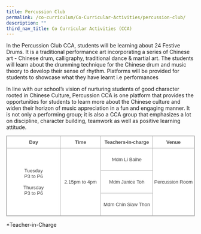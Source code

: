 ```yaml
---
title: Percussion Club
permalink: /co-curriculum/Co-Curricular-Activities/percussion-club/
description: ""
third_nav_title: Co Curricular Activities (CCA)
---
```

In the Percussion Club CCA, students will be learning about 24 Festive Drums. It is a traditional performance art incorporating a series of Chinese art - Chinese drum, calligraphy, traditional dance & martial art. The students will learn about the drumming technique for the Chinese drum and music theory to develop their sense of rhythm. Platforms will be provided for students to showcase what they have learnt i.e performances

  

In line with our school’s vision of nurturing students of good character rooted in Chinese Culture, Percussion CCA is one platform that provides the opportunities for students to learn more about the Chinese culture and widen their horizon of music appreciation in a fun and engaging manner. It is not only a performing group; it is also a CCA group that emphasizes a lot on discipline, character building, teamwork as well as positive learning attitude.

<style type="text/css">
.tg  {border-collapse:collapse;border-spacing:0;margin:0px auto;}
.tg td{border-color:black;border-style:solid;border-width:1px;font-family:Arial, sans-serif;font-size:14px;
  overflow:hidden;padding:10px 5px;word-break:normal;}
.tg th{border-color:black;border-style:solid;border-width:1px;font-family:Arial, sans-serif;font-size:14px;
  font-weight:normal;overflow:hidden;padding:10px 5px;word-break:normal;}
.tg .tg-sxkx{background-color:#FFF;color:#454545;text-align:center;vertical-align:top}
.tg .tg-96bg{background-color:#FFF;color:#444;text-align:center;vertical-align:top}
.tg .tg-qacr{background-color:#FFF;color:#444;font-weight:bold;text-align:center;vertical-align:top}
.tg .tg-l7na{background-color:#FFF;color:#444;text-align:left;vertical-align:top}
</style>
<table width="682" class="ive_eobj_center iveo_table ives_tab_simple3" style="margin: auto; outline: 0px; padding: 0px; border-collapse: collapse; clear: both; border: 1px solid rgb(170, 170, 170); color: rgb(69, 69, 69); font-family: &quot;Open Sans&quot;, sans-serif; font-size: 16px; font-style: normal; font-variant-ligatures: normal; font-variant-caps: normal; font-weight: 400; letter-spacing: normal; orphans: 2; text-align: left; text-transform: none; white-space: normal; widows: 2; word-spacing: 0px; -webkit-text-stroke-width: 0px; background-color: rgb(255, 255, 255); text-decoration-thickness: initial; text-decoration-style: initial; text-decoration-color: initial;"><tbody class="" style="margin: 0px; outline: 0px; padding: 0px;"><tr height="32" class="" style="margin: 0px; outline: 0px; padding: 0px;"><td height="32" class="" width="203" style="margin: 0px; outline: 0px; padding: 2px; text-align: center; border: 1px solid rgb(170, 170, 170);"><b style="margin: 0px; outline: 0px; padding: 0px;"><font face="arial, sans-serif" size="2" style="margin: 0px; outline: 0px; padding: 0px;">Day</font></b></td><td class="" width="150" style="margin: 0px; outline: 0px; padding: 2px; text-align: center; border: 1px solid rgb(170, 170, 170);"><b style="margin: 0px; outline: 0px; padding: 0px;"><font face="arial, sans-serif" size="2" style="margin: 0px; outline: 0px; padding: 0px;">Time</font></b></td><td class="" width="191" style="margin: 0px; outline: 0px; padding: 2px; text-align: center; border: 1px solid rgb(170, 170, 170);"><b style="margin: 0px; outline: 0px; padding: 0px;"><font face="arial, sans-serif" size="2" style="margin: 0px; outline: 0px; padding: 0px;">Teachers-in-charge</font></b></td><td class="" width="138" style="margin: 0px; outline: 0px; padding: 2px; text-align: center; border: 1px solid rgb(170, 170, 170);"><b style="margin: 0px; outline: 0px; padding: 0px;"><font face="arial, sans-serif" size="2" style="margin: 0px; outline: 0px; padding: 0px;">Venue</font></b></td></tr><tr height="60" class="" style="margin: 0px; outline: 0px; padding: 0px;"><td rowspan="3" height="180" class="" width="203" style="margin: 0px; outline: 0px; padding: 2px; text-align: center; border: 1px solid rgb(170, 170, 170);"><font face="arial, sans-serif" size="2" style="margin: 0px; outline: 0px; padding: 0px;">Tuesday<br class="" style="margin: 0px; outline: 0px; padding: 0px;">P3 to P6<br class="" style="margin: 0px; outline: 0px; padding: 0px;"><br class="" style="margin: 0px; outline: 0px; padding: 0px;">Thursday<br class="" style="margin: 0px; outline: 0px; padding: 0px;">P3 to P6</font></td><td rowspan="3" class="" width="150" style="margin: 0px; outline: 0px; padding: 2px; text-align: center; border: 1px solid rgb(170, 170, 170);"><font face="arial, sans-serif" size="2" style="margin: 0px; outline: 0px; padding: 0px;">2.15pm to 4pm</font></td><td class="" width="191" style="margin: 0px; outline: 0px; padding: 2px; text-align: center; border: 1px solid rgb(170, 170, 170);"><font face="arial, sans-serif" size="2" style="margin: 0px; outline: 0px; padding: 0px;">Mdm Li Baihe</font></td><td rowspan="3" class="" width="138" style="margin: 0px; outline: 0px; padding: 2px; text-align: center; border: 1px solid rgb(170, 170, 170);"><font face="arial, sans-serif" size="2" style="margin: 0px; outline: 0px; padding: 0px;">Percussion Room</font></td></tr><tr height="60" class="" style="margin: 0px; outline: 0px; padding: 0px;"><td height="60" class="" width="191" style="margin: 0px; outline: 0px; padding: 2px; text-align: center; border: 1px solid rgb(170, 170, 170);"><font face="arial, sans-serif" size="2" style="margin: 0px; outline: 0px; padding: 0px;">Mdm Janice Toh</font></td></tr><tr height="60" class="" style="margin: 0px; outline: 0px; padding: 0px;"><td height="60" class="" style="margin: 0px; outline: 0px; padding: 2px; text-align: center; border: 1px solid rgb(170, 170, 170);"><font face="arial, sans-serif" size="2" style="margin: 0px; outline: 0px; padding: 0px;">Mdm Chin Siaw Thon</font></td></tr></tbody></table>

\*Teacher-in-Charge